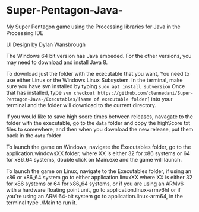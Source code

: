 # Super-Pentagon-Java-
My Super Pentagon game using the Processing libraries for Java in the Processing IDE

UI Design by Dylan Wansbrough

The Windows 64 bit version has Java embeded. For the other versions, you may need to download and install 
Java 8.

To download just the folder with the executable that you want, You need to use either Linux or the Windows 
Linux Subsystem. In the terminal, make sure you have svn installed by typing `sudo apt install subversion` 
Once that has installed, type `svn checkout https://github.com/clennedani/Super-Pentagon-Java-/Executables/[Name of executable folder]` 
into your terminal and the folder will download to the current directory.

If you would like to save high score times between releases, navagate to the folder with the executable, 
go to the `data` folder and copy the highScore txt files to somewhere, and then when you download the new 
release, put them back in the `data` folder

To launch the game on Windows, navigate the Executables folder, go to the application.windowsXX folder,
where XX is either 32 for x86 systems or 64 for x86_64 systems, double click on Main.exe and the game will 
launch.

To launch the game on Linux, navigate to the Executables folder, if using an x86 or x86_64 system go to either 
application.linuxXX where XX is either 32 for x86 systems or 64 for x86_64 systems, or if you are using an ARMv6 
with a hardware floating point unit, go to application.linux-armv6hf or if you're using an ARM 64-bit system 
go to application.linux-arm64, in the terminal type ./Main to run it.